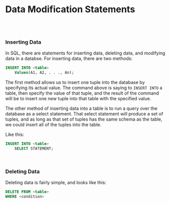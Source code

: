# Data Modification Statements

<br>
<br>

### Inserting Data

In SQL, there are statements for inserting data, deleting data, and modifying data in a databse. For inserting data, there are two methods:

```sql
INSERT INTO <table>
    Values(A1, A2, . . ., An);
```

The first method allows us to insert one tuple into the database by specifying its actual value. The command above is saying to `INSERT INTO` a table, then specify the value of that tuple, and the result of the command will be to insert one new tuple into that table with the specified value.

The other method of inserting data into a table is to run a query over the database as a select statement. That select statement will produce a set of tuples, and as long as that set of tuples has the same schema as the table, we could insert all of the tuples into the table.

Like this:

```sql
INSERT INTO <table>
    SELECT STATEMENT;
```

<br>

### Deleting Data

Deleting data is fairly simple, and looks like this:

```sql
DELETE FROM <table>
WHERE <condition>
```
